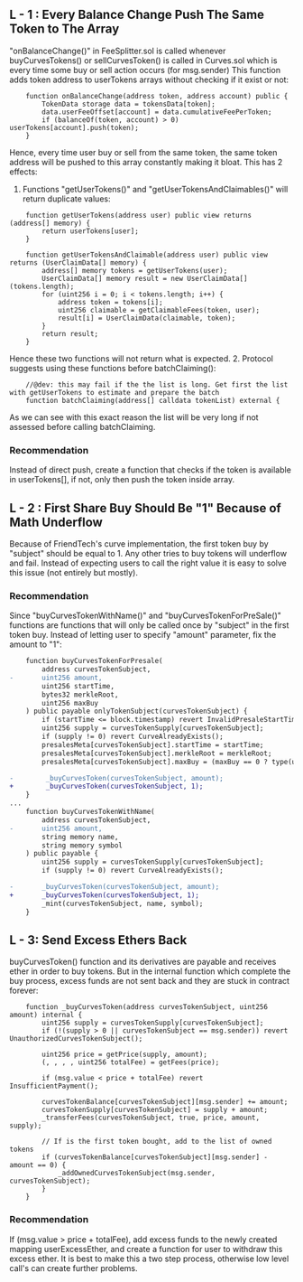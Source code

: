## L - 1 : Every Balance Change Push The Same Token to The Array

"onBalanceChange()" in FeeSplitter.sol is called whenever buyCurvesTokens() or sellCurvesToken() is called in Curves.sol which is every time some buy or sell action occurs (for msg.sender)
This function adds token address to userTokens arrays without checking if it exist or not:
```solidity
    function onBalanceChange(address token, address account) public {
        TokenData storage data = tokensData[token];
        data.userFeeOffset[account] = data.cumulativeFeePerToken;
        if (balanceOf(token, account) > 0) userTokens[account].push(token);
    }
```
Hence, every time user buy or sell from the same token, the same token address will be pushed to this array constantly making it bloat. This has 2 effects:
1. Functions "getUserTokens()" and "getUserTokensAndClaimables()" will return duplicate values:
```solidity
    function getUserTokens(address user) public view returns (address[] memory) {
        return userTokens[user];
    }

    function getUserTokensAndClaimable(address user) public view returns (UserClaimData[] memory) {
        address[] memory tokens = getUserTokens(user);
        UserClaimData[] memory result = new UserClaimData[](tokens.length);
        for (uint256 i = 0; i < tokens.length; i++) {
            address token = tokens[i];
            uint256 claimable = getClaimableFees(token, user);
            result[i] = UserClaimData(claimable, token);
        }
        return result;
    }
```
Hence these two functions will not return what is expected.
2. Protocol suggests using these functions before batchClaiming():
```solidity
    //@dev: this may fail if the the list is long. Get first the list with getUserTokens to estimate and prepare the batch
    function batchClaiming(address[] calldata tokenList) external {
```
As we can see with this exact reason the list will be very long if not assessed before calling batchClaiming.

### Recommendation
Instead of direct push, create a function that checks if the token is available in userTokens[], if not, only then push the token inside array.

## L - 2 : First Share Buy Should Be "1" Because of Math Underflow

Because of FriendTech's curve implementation, the first token buy by "subject" should be equal to 1. Any other tries to buy tokens will underflow and fail. Instead of expecting users to call the right value it is easy to solve this issue (not entirely but mostly).

### Recommendation
Since "buyCurvesTokenWithName()" and "buyCurvesTokenForPreSale()" functions are functions that will only be called once by "subject" in the first token buy. Instead of letting user to specify "amount" parameter, fix the amount to "1":
```diff
    function buyCurvesTokenForPresale(
        address curvesTokenSubject,
-       uint256 amount,
        uint256 startTime,
        bytes32 merkleRoot,
        uint256 maxBuy
    ) public payable onlyTokenSubject(curvesTokenSubject) {
        if (startTime <= block.timestamp) revert InvalidPresaleStartTime();
        uint256 supply = curvesTokenSupply[curvesTokenSubject];
        if (supply != 0) revert CurveAlreadyExists();
        presalesMeta[curvesTokenSubject].startTime = startTime;
        presalesMeta[curvesTokenSubject].merkleRoot = merkleRoot;
        presalesMeta[curvesTokenSubject].maxBuy = (maxBuy == 0 ? type(uint256).max : maxBuy);

-        _buyCurvesToken(curvesTokenSubject, amount);
+        _buyCurvesToken(curvesTokenSubject, 1);
    }
...
    function buyCurvesTokenWithName(
        address curvesTokenSubject,
-       uint256 amount,
        string memory name,
        string memory symbol
    ) public payable {
        uint256 supply = curvesTokenSupply[curvesTokenSubject];
        if (supply != 0) revert CurveAlreadyExists();

-       _buyCurvesToken(curvesTokenSubject, amount);
+       _buyCurvesToken(curvesTokenSubject, 1);
        _mint(curvesTokenSubject, name, symbol);
    }
```

## L - 3: Send Excess Ethers Back
buyCurvesToken() function and its derivatives are payable and receives ether in order to buy tokens. But in the internal function which complete the buy process, excess funds are not sent back and they are stuck in contract forever:
```solidity
    function _buyCurvesToken(address curvesTokenSubject, uint256 amount) internal {
        uint256 supply = curvesTokenSupply[curvesTokenSubject];
        if (!(supply > 0 || curvesTokenSubject == msg.sender)) revert UnauthorizedCurvesTokenSubject();

        uint256 price = getPrice(supply, amount);
        (, , , , uint256 totalFee) = getFees(price);

        if (msg.value < price + totalFee) revert InsufficientPayment();

        curvesTokenBalance[curvesTokenSubject][msg.sender] += amount;
        curvesTokenSupply[curvesTokenSubject] = supply + amount;
        _transferFees(curvesTokenSubject, true, price, amount, supply);

        // If is the first token bought, add to the list of owned tokens
        if (curvesTokenBalance[curvesTokenSubject][msg.sender] - amount == 0) {
            _addOwnedCurvesTokenSubject(msg.sender, curvesTokenSubject);
        }
    }
```
### Recommendation 
If (msg.value > price + totalFee), add excess funds to the newly created mapping userExcessEther, and create a function for user to withdraw this excess ether. It is best to make this a two step process, otherwise low level call's can create further problems.